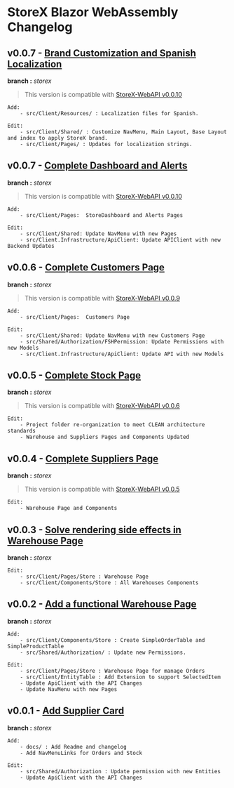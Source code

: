 # StoreX Blazor WebAssembly Changelog

## v0.0.7 - [Brand Customization and Spanish Localization]()

**branch :** _storex_

> This version is compatible with [StoreX-WebAPI v0.0.10](https://github.com/rafitajaen/StoreX-WebAPI/tree/688d3349b2823bdb0fd492828102e8af6e449a40)

    Add:
        - src/Client/Resources/ : Localization files for Spanish.

    Edit:
        - src/Client/Shared/ : Customize NavMenu, Main Layout, Base Layout and index to apply StoreX brand.
        - src/Client/Pages/ : Updates for localization strings.

## v0.0.7 - [Complete Dashboard and Alerts](https://github.com/rafitajaen/StoreX-Blazor-Wasm/tree/15728890f46e17e41fa1641d4f19006e108ed3dc)

**branch :** _storex_

> This version is compatible with [StoreX-WebAPI v0.0.10](https://github.com/rafitajaen/StoreX-WebAPI/tree/688d3349b2823bdb0fd492828102e8af6e449a40)

    Add:
        - src/Client/Pages:  StoreDashboard and Alerts Pages

    Edit:
        - src/Client/Shared: Update NavMenu with new Pages
        - src/Client.Infrastructure/ApiClient: Update APIClient with new Backend Updates

## v0.0.6 - [Complete Customers Page](https://github.com/rafitajaen/StoreX-Blazor-Wasm/tree/7605b51fb7219dd47da79505c804dafc8e8aac6a)

**branch :** _storex_

> This version is compatible with [StoreX-WebAPI v0.0.9](https://github.com/rafitajaen/StoreX-WebAPI/tree/decce606983c5dda81b725afb93097a36171f29d)

    Add:
        - src/Client/Pages:  Customers Page

    Edit:
        - src/Client/Shared: Update NavMenu with new Customers Page
        - src/Shared/Authorization/FSHPermission: Update Permissions with new Models
        - src/Client.Infrastructure/ApiClient: Update API with new Models

## v0.0.5 - [Complete Stock Page](https://github.com/rafitajaen/StoreX-Blazor-Wasm/tree/86ba1becf7fcda29ab58ca4f50234eff78055403)

**branch :** _storex_

> This version is compatible with [StoreX-WebAPI v0.0.6](https://github.com/rafitajaen/StoreX-WebAPI/tree/5d7e5e920b1ec5a1cf18aac20bbd5ecfb5a33878)

    Edit:
        - Project folder re-organization to meet CLEAN architecture standards
        - Warehouse and Suppliers Pages and Components Updated

## v0.0.4 - [Complete Suppliers Page](https://github.com/rafitajaen/StoreX-Blazor-Wasm/tree/878bf9b021fc8d85aa5fe2f0be35d1d6564321a3)

**branch :** _storex_

> This version is compatible with [StoreX-WebAPI v0.0.5](https://github.com/rafitajaen/StoreX-WebAPI/tree/1566be581cc9537c3cc2520a100a1dd59a6be320)

    Edit:
        - Warehouse Page and Components

## v0.0.3 - [Solve rendering side effects in Warehouse Page](https://github.com/rafitajaen/StoreX-Blazor-Wasm/tree/80c75ff804b5149ed846a0a9feff6e0e3a1f5b8c)

**branch :** _storex_

    Edit:
        - src/Client/Pages/Store : Warehouse Page
        - src/Client/Components/Store : All Warehouses Components

## v0.0.2 - [Add a functional Warehouse Page](https://github.com/rafitajaen/StoreX-Blazor-Wasm/tree/601a5349aaa37716c00070904d86f0252972418f)

**branch :** _storex_

    Add:
        - src/Client/Components/Store : Create SimpleOrderTable and SimpleProductTable
        - src/Shared/Authorization/ : Update new Permissions.

    Edit:
        - src/Client/Pages/Store : Warehouse Page for manage Orders
        - src/Client/EntityTable : Add Extension to support SelectedItem
        - Update ApiClient with the API Changes
        - Update NavMenu with new Pages

## v0.0.1 - [Add Supplier Card](https://github.com/rafitajaen/StoreX-Blazor-Wasm/tree/a82838a35a8010d0a17271889773f91410687242)

**branch :** _storex_

    Add:
        - docs/ : Add Readme and changelog
        - Add NavMenuLinks for Orders and Stock

    Edit:
        - src/Shared/Authorization : Update permission with new Entities
        - Update ApiClient with the API Changes
